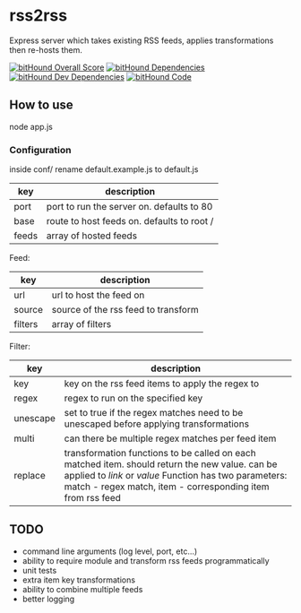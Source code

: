 # rss2rss
Express server which takes existing RSS feeds, applies transformations then re-hosts them.

[![bitHound Overall Score](https://www.bithound.io/github/alasdairhurst/rss2rss/badges/score.svg)](https://www.bithound.io/github/alasdairhurst/rss2rss)
[![bitHound Dependencies](https://www.bithound.io/github/alasdairhurst/rss2rss/badges/dependencies.svg)](https://www.bithound.io/github/alasdairhurst/rss2rss/master/dependencies/npm)
[![bitHound Dev Dependencies](https://www.bithound.io/github/alasdairhurst/rss2rss/badges/devDependencies.svg)](https://www.bithound.io/github/alasdairhurst/rss2rss/master/dependencies/npm)
[![bitHound Code](https://www.bithound.io/github/alasdairhurst/rss2rss/badges/code.svg)](https://www.bithound.io/github/alasdairhurst/rss2rss)

## How to use

node app.js

### Configuration

inside conf/ rename default.example.js to default.js

| key   	| description                                	|
|-------	|--------------------------------------------	|
| port  	| port to run the server on. defaults to 80  	|
| base  	| route to host feeds on. defaults to root / 	|
| feeds 	| array of hosted feeds                      	|

Feed:

| key     	| description                         	|
|---------	|-------------------------------------	|
| url     	| url to host the feed on             	|
| source  	| source of the rss feed to transform 	|
| filters 	| array of filters                    	|

Filter:

| key      	| description                                                                                                                                                                                                	|
|----------	|------------------------------------------------------------------------------------------------------------------------------------------------------------------------------------------------------------	|
| key      	| key on the rss feed items to apply the regex to                                                                                                                                                            	|
| regex    	| regex to run on the specified key                                                                                                                                                                          	|
| unescape 	| set to true if the regex matches need to be unescaped before applying transformations                                                                                                                      	|
| multi    	| can there be multiple regex matches per feed item                                                                                                                                                          	|
| replace  	| transformation functions to be called on each matched item. should return the new value. can be applied to *link* or *value* Function has two parameters:  match - regex match, item - corresponding item from rss feed 	|

## TODO
- command line arguments (log level, port, etc...)
- ability to require module and transform rss feeds programmatically
- unit tests
- extra item key transformations
- ability to combine multiple feeds
- better logging

